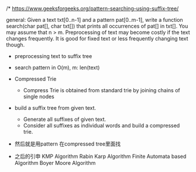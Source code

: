 /*
https://www.geeksforgeeks.org/pattern-searching-using-suffix-tree/

general: Given a text txt[0..n-1] and a pattern pat[0..m-1], write a function search(char pat[], char txt[]) that prints all occurrences of 
pat[] in txt[]. You may assume that n > m.
Preprocessing of text may become costly if the text changes frequently. It is good for fixed text or less frequently changing text though.


- preprocessing text to suffix tree

- search pattern in O(m), m: len(text)

- Compressed Trie 
  - Compress Trie is obtained from standard trie by joining chains of single nodes
  
- build a suffix tree from given text.
  - Generate all suffixes of given text.
  - Consider all suffixes as individual words and build a compressed trie.
  
- 然后就是用pattern 在compressed tree里面找


- 之后的引申
KMP Algorithm
Rabin Karp Algorithm
Finite Automata based Algorithm
Boyer Moore Algorithm
